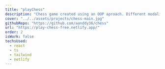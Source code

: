 ```yaml
---
title: "playChess"
description: "Chess game created using an OOP aproach. Different modalities can be played."
cover: "../../assets/projects/chess-main.jpg"
githubRepo: "https://github.com/aanddy36/chess"
url: "https://play-chess-free.netlify.app/"
order: 2
isWork: false
techsUsed:
  - react
  - ts
  - tailwind
  - netlify
---
```

